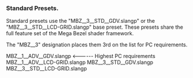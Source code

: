 ### **Standard Presets.**

Standard presets use the "MBZ__3__STD__GDV.slangp" or the "MBZ__3__STD__LCD-GRID.slangp" base preset. These presets share the full feature set of the Mega Bezel shader framework.

The "MBZ__3" designation places them 3rd on the list for PC requirements.

MBZ__1__ADV__GDV.slangp <------ Highest PC requirements
MBZ__1__ADV__LCD-GRID.slangp
MBZ__3__STD__GDV.slangp
MBZ__3__STD__LCD-GRID.slangp